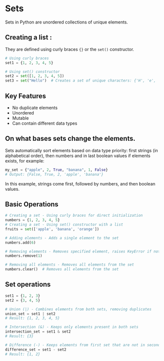 # Sets

Sets in Python are unordered collections of unique elements. 

## Creating a list :
They are defined using curly braces `{}` or the `set()` constructor.

```python
# Using curly braces
set1 = {1, 2, 3, 4, 5}

# Using set() constructor
set2 = set([1, 2, 3, 4, 5])
set3 = set("Hello")  # Creates a set of unique characters: {'H', 'e', 'l', 'o'}
```

## Key Features

- No duplicate elements
- Unordered
- Mutable
- Can contain different data types

## On what bases sets change the elements.

Sets automatically sort elements based on data type priority: first strings (in alphabetical order), 
then numbers and in last boolean values if elements exists, for example:
```python
my_set = {"apple", 2, True, "banana", 1, False}
# Output: {False, True, 2, 'apple', 'banana'}
```
In this example, strings come first, followed by numbers, and then boolean values.


## Basic Operations

```python
# Creating a set - Using curly braces for direct initialization
numbers = {1, 2, 3, 4, 5}
# Creating a set - Using set() constructor with a list
fruits = set(['apple', 'banana', 'orange'])

# Adding elements - Adds a single element to the set
numbers.add(6)

# Removing elements - Removes specified element, raises KeyError if not found
numbers.remove(1)

# Removing all elements - Removes all elements from the set
numbers.clear()  # Removes all elements from the set
```

## Set operations

```python
set1 = {1, 2, 3}
set2 = {3, 4, 5}

# Union (|) - Combines elements from both sets, removing duplicates
union_set = set1 | set2
# Result: {1, 2, 3, 4, 5}

# Intersection (&) - Keeps only elements present in both sets
intersection_set = set1 & set2
# Result: {3}

# Difference (-) - Keeps elements from first set that are not in second set
difference_set = set1 - set2
# Result: {1, 2}
```